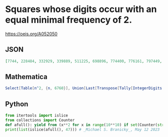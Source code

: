 # Squares whose digits occur with an equal minimal frequency of 2\.
https://oeis.org/A052050
## JSON
```JSON
[7744, 228484, 332929, 339889, 511225, 698896, 774400, 776161, 797449, 11303044, 11464996, 15295921, 16621929, 22848400, 25775929, 27447121, 28826161, 33292900, 33454656, 33512521, 33988900, 34316164, 42549529, 45643536, 45859984, 47969476, 48177481, 50509449, 51122500]
```
## Mathematica
```Mathematica
Select[Table[n^2, {n, 6760}], Union[Last[Transpose[Tally[IntegerDigits[#]]]]] == {2} &] (* _Jayanta Basu_, Jun 17 2013 *)
```
## Python
```Python
from itertools import islice
from collections import Counter
def afull(): yield from (x**2 for x in range(10**10) if set(Counter(str(x**2)).values()) == {2})
print(list(islice(afull(), 47))) # _Michael S. Branicky_, May 12 2023
```
